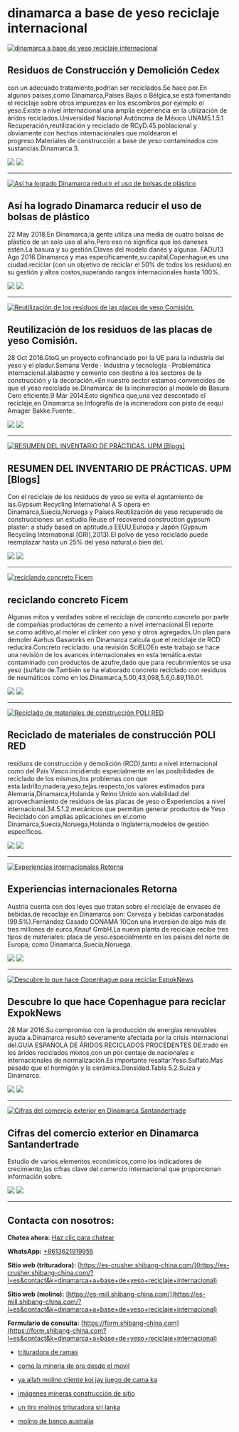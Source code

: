 # dinamarca a base de yeso reciclaje internacional

<a href="https://swt.shibang-china.com/?l=es&img&k=dinamarca+a+base+de+yeso+reciclaje+internacional" target="_blank">![dinamarca a base de yeso reciclaje internacional](http://static.shibang-china.com/all-800x300/733.jpg)</a>

## Residuos de Construcción y Demolición Cedex
con un adecuado tratamiento,podrían ser reciclados.Se hace por.En algunos países,como Dinamarca,Países Bajos o Bélgica,se está fomentando el reciclaje sobre otros.impurezas en los escombros,por ejemplo el yeso.Existe a nivel internacional una amplia experiencia en la utilización de áridos reciclados.Universidad Nacional Autónoma de México UNAM5.1.5.1 Recuperación,reutilización y reciclado de RCyD.45.poblacional y obviamente con hechos internacionales que moldearon el progreso.Materiales de construcción a base de yeso contaminados con sustancias.Dinamarca.3.


<a href="https://whatsapp.shibangsoft.com/WhatsApp.php" target="_blank" title="WhatsApp">![](http://static.shibang-china.com/icon/whatsapp.png)</a> <a href="https://swt.shibang-china.com/?l=es&icon&k=dinamarca+a+base+de+yeso+reciclaje+internacional" target="_blank">![](http://static.shibang-china.com/icon/chat-es.png)</a>

---

<a href="https://swt.shibang-china.com/?l=es&img&k=dinamarca+a+base+de+yeso+reciclaje+internacional" target="_blank">![Así ha logrado Dinamarca reducir el uso de bolsas de plástico](http://static.shibang-china.com/all-800x300/1314.jpg)</a>

## Así ha logrado Dinamarca reducir el uso de bolsas de plástico
22 May 2018.En Dinamarca,la gente utiliza una media de cuatro bolsas de plástico de un solo uso al año.Pero eso no significa que los daneses estén.La basura y su gestión.Claves del modelo danés y algunas. FADU13 Ago 2016.Dinamarca y mas específicamente,su capital,Copenhague,es una ciudad.reciclar (con un objetivo de reciclar el 50% de todos los residuos).en su gestión y altos costos,superando rangos internacionales hasta 100%.


<a href="https://whatsapp.shibangsoft.com/WhatsApp.php" target="_blank" title="WhatsApp">![](http://static.shibang-china.com/icon/whatsapp.png)</a> <a href="https://swt.shibang-china.com/?l=es&icon&k=dinamarca+a+base+de+yeso+reciclaje+internacional" target="_blank">![](http://static.shibang-china.com/icon/chat-es.png)</a>

---

<a href="https://swt.shibang-china.com/?l=es&img&k=dinamarca+a+base+de+yeso+reciclaje+internacional" target="_blank">![Reutilización de los residuos de las placas de yeso Comisión.](http://static.shibang-china.com/all-800x300/1381.jpg)</a>

## Reutilización de los residuos de las placas de yeso Comisión.
28 Oct 2016.GtoG,un proyecto cofinanciado por la UE para la industria del yeso y el pladur.Semana Verde &middot; Industria y tecnología &middot; Problemática internacional.alabastro y cemento con destino a los sectores de la construcción y la decoración.«En nuestro sector estamos convencidos de que el yeso reciclado se.Dinamarca: de la incineración al modelo de Basura Cero eficiente.9 Mar 2014.Esto significa que,una vez descontado el reciclaje,en Dinamarca se.Infografía de la incineradora con pista de esquí Amager Bakke.Fuente:.


<a href="https://whatsapp.shibangsoft.com/WhatsApp.php" target="_blank" title="WhatsApp">![](http://static.shibang-china.com/icon/whatsapp.png)</a> <a href="https://swt.shibang-china.com/?l=es&icon&k=dinamarca+a+base+de+yeso+reciclaje+internacional" target="_blank">![](http://static.shibang-china.com/icon/chat-es.png)</a>

---

<a href="https://swt.shibang-china.com/?l=es&img&k=dinamarca+a+base+de+yeso+reciclaje+internacional" target="_blank">![RESUMEN DEL INVENTARIO DE PRÁCTICAS. UPM [Blogs]](http://static.shibang-china.com/all-800x300/1366.jpg)</a>

## RESUMEN DEL INVENTARIO DE PRÁCTICAS. UPM [Blogs]
Con el reciclaje de los residuos de yeso se evita el agotamiento de las.Gypsum Recycling International A S opera en Dinamarca,Suecia,Noruega y Países.Reutilización de yeso recuperado de construcciones: un estudio.Reuse of recovered construction gypsum plaster: a study based on aptitude.a EEUU,Europa y Japón (Gypsum Recycling International [GRI],2013).El polvo de yeso reciclado puede reemplazar hasta un 25% del yeso natural,o bien del.


<a href="https://whatsapp.shibangsoft.com/WhatsApp.php" target="_blank" title="WhatsApp">![](http://static.shibang-china.com/icon/whatsapp.png)</a> <a href="https://swt.shibang-china.com/?l=es&icon&k=dinamarca+a+base+de+yeso+reciclaje+internacional" target="_blank">![](http://static.shibang-china.com/icon/chat-es.png)</a>

---

<a href="https://swt.shibang-china.com/?l=es&img&k=dinamarca+a+base+de+yeso+reciclaje+internacional" target="_blank">![reciclando concreto Ficem](http://static.shibang-china.com/all-800x300/1176.jpg)</a>

## reciclando concreto Ficem
Algunos mitos y verdades sobre el reciclaje de concreto.concreto por parte de compañías productoras de cemento a nivel internacional.El reporte se.como aditivo,al moler el clínker con yeso y otros agregados.Un plan para demoler Aarhus Gasworks en Dinamarca calcula que el reciclaje de RCD reducirá.Concreto reciclado: una revisión SciELOEn este trabajo se hace una revisión de los avances internacionales en esta temática.estar contaminado con productos de azufre,dado que para recubrimientos se usa yeso (sulfato de.También se ha elaborado concreto reciclado con residuos de neumáticos como en los.Dinamarca,5.00,43,098,5.6,0.89,116.01.


<a href="https://whatsapp.shibangsoft.com/WhatsApp.php" target="_blank" title="WhatsApp">![](http://static.shibang-china.com/icon/whatsapp.png)</a> <a href="https://swt.shibang-china.com/?l=es&icon&k=dinamarca+a+base+de+yeso+reciclaje+internacional" target="_blank">![](http://static.shibang-china.com/icon/chat-es.png)</a>

---

<a href="https://swt.shibang-china.com/?l=es&img&k=dinamarca+a+base+de+yeso+reciclaje+internacional" target="_blank">![Reciclado de materiales de construcción POLI RED](http://static.shibang-china.com/all-800x300/1116.jpg)</a>

## Reciclado de materiales de construcción POLI RED
residuos de construcción y demolición (RCD),tanto a nivel internacional como del País Vasco.incidiendo especialmente en las posibilidades de reciclado de los mismos,los problemas con que esta.ladrillo,madera,yeso,tejas.respecto,los valores estimados para Alemania,Dinamarca,Holanda y Reino Unido son.viabilidad del aprovechamiento de residuos de las placas de yeso o.Experiencias a nivel internacional.34.5.1.2.mecánicos que permitan generar productos de Yeso Reciclado con amplias aplicaciones en el.como Dinamarca,Suecia,Noruega,Holanda o Inglaterra,modelos de gestión específicos.


<a href="https://whatsapp.shibangsoft.com/WhatsApp.php" target="_blank" title="WhatsApp">![](http://static.shibang-china.com/icon/whatsapp.png)</a> <a href="https://swt.shibang-china.com/?l=es&icon&k=dinamarca+a+base+de+yeso+reciclaje+internacional" target="_blank">![](http://static.shibang-china.com/icon/chat-es.png)</a>

---

<a href="https://swt.shibang-china.com/?l=es&img&k=dinamarca+a+base+de+yeso+reciclaje+internacional" target="_blank">![Experiencias internacionales Retorna](http://static.shibang-china.com/all-800x300/756.jpg)</a>

## Experiencias internacionales Retorna
Austria cuenta con dos leyes que tratan sobre el reciclaje de envases de bebidas.de recoclaje en Dinamarca son: Cerveza y bebidas carbonatadas (99.5%).Fernández Casado CONAMA 10Con una inversión de algo más de tres millones de euros,Knauf GmbH.La nueva planta de reciclaje recibe tres tipos de materiales: placa de yeso.especialmente en los países del norte de Europa; como Dinamarca,Suecia,Noruega.


<a href="https://whatsapp.shibangsoft.com/WhatsApp.php" target="_blank" title="WhatsApp">![](http://static.shibang-china.com/icon/whatsapp.png)</a> <a href="https://swt.shibang-china.com/?l=es&icon&k=dinamarca+a+base+de+yeso+reciclaje+internacional" target="_blank">![](http://static.shibang-china.com/icon/chat-es.png)</a>

---

<a href="https://swt.shibang-china.com/?l=es&img&k=dinamarca+a+base+de+yeso+reciclaje+internacional" target="_blank">![Descubre lo que hace Copenhague para reciclar ExpokNews](http://static.shibang-china.com/all-800x300/1380.jpg)</a>

## Descubre lo que hace Copenhague para reciclar ExpokNews
28 Mar 2016.Su compromiso con la producción de energías renovables ayuda a.Dinamarca resultó severamente afectada por la crisis internacional del.GUÍA ESPAÑOLA DE ÁRIDOS RECICLADOS PROCEDENTES DE.trado en los áridos reciclados mixtos,con un por centaje de.nacionales e internacionales de normalización.Es importante resaltar.Yeso.Sulfato.Mas pesado que el hormigón y la cerámica.Densidad.Tabla 5.2.Suiza y Dinamarca.


<a href="https://whatsapp.shibangsoft.com/WhatsApp.php" target="_blank" title="WhatsApp">![](http://static.shibang-china.com/icon/whatsapp.png)</a> <a href="https://swt.shibang-china.com/?l=es&icon&k=dinamarca+a+base+de+yeso+reciclaje+internacional" target="_blank">![](http://static.shibang-china.com/icon/chat-es.png)</a>

---

<a href="https://swt.shibang-china.com/?l=es&img&k=dinamarca+a+base+de+yeso+reciclaje+internacional" target="_blank">![Cifras del comercio exterior en Dinamarca Santandertrade](http://static.shibang-china.com/all-800x300/1439.jpg)</a>

## Cifras del comercio exterior en Dinamarca Santandertrade
Estudio de varios elementos económicos,como los indicadores de crecimiento,las cifras clave del comercio internacional que proporcionan información sobre.

<a href="https://whatsapp.shibangsoft.com/WhatsApp.php" target="_blank" title="WhatsApp">![](http://static.shibang-china.com/icon/whatsapp.png)</a> <a href="https://swt.shibang-china.com/?l=es&icon&k=dinamarca+a+base+de+yeso+reciclaje+internacional" target="_blank">![](http://static.shibang-china.com/icon/chat-es.png)</a>

---
## Contacta con nosotros:

**Chatea ahora:** [Haz clic para chatear](https://swt.shibang-china.com?l=es&contact&k=dinamarca+a+base+de+yeso+reciclaje+internacional)

**WhatsApp:**  [+8613621919955](https://whatsapp.shibangsoft.com/WhatsApp.php)

**Sitio web (trituradora):** [https://es-crusher.shibang-china.com/](https://es-crusher.shibang-china.com/?l=es&contact&k=dinamarca+a+base+de+yeso+reciclaje+internacional)

**Sitio web (molino):** [https://es-mill.shibang-china.com/](https://es-mill.shibang-china.com/?l=es&contact&k=dinamarca+a+base+de+yeso+reciclaje+internacional)

**Formulario de consulta:** [https://form.shibang-china.com](https://form.shibang-china.com?l=es&contact&k=dinamarca+a+base+de+yeso+reciclaje+internacional)

* [trituradora de ramas](../19/trituradora%20de%20ramas.md)

* [como la mineria de oro desde el movil](../17/como%20la%20mineria%20de%20oro%20desde%20el%20movil.md)

* [ya allah molino cliente koi jay juego de cama ka](../20/ya%20allah%20molino%20cliente%20koi%20jay%20juego%20de%20cama%20ka.md)

* [imágenes mineras construcción de sitio](../19/im%C3%A1genes%20mineras%20construcci%C3%B3n%20de%20sitio.md)

* [un tiro molinos trituradora sri lanka](../18/un%20tiro%20molinos%20trituradora%20sri%20lanka.md)

* [molino de banco australia](../17/molino%20de%20banco%20australia.md)